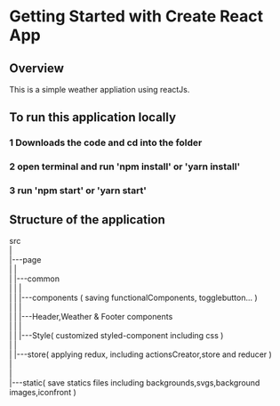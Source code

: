 # Getting Started with Create React App

## Overview

This is a simple weather appliation using reactJs. 

## To run this application locally

### 1 Downloads the code and cd into the folder

### 2 open terminal and run 'npm install' or 'yarn install'

### 3 run 'npm start' or 'yarn start'

## Structure of the application

src   
 |   
 |---page   
 |    |   
 |    |---common   
 |    |     |   
 |    |     |---components ( saving functionalComponents, togglebutton... )   
 |    |     |   
 |    |     |---Header,Weather & Footer components   
 |    |     |   
 |    |     |---Style( customized styled-component including css )   
 |    |  
 |    |---store( applying redux, including actionsCreator,store and reducer )   
 |    
 |    
 |---static( save statics files including backgrounds,svgs,background images,iconfront )   
  